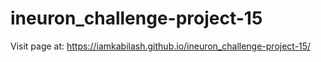 # ineuron_challenge-project-15

Visit page at: https://iamkabilash.github.io/ineuron_challenge-project-15/